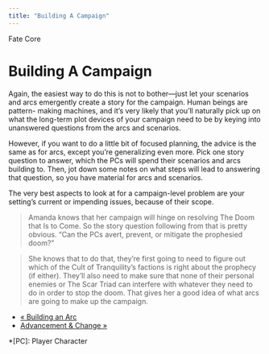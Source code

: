 ```yaml
---
title: "Building A Campaign"
---
```

    
Fate Core

#  Building A Campaign

Again, the easiest way to do this is not to bother—just let your scenarios and
arcs emergently create a story for the campaign. Human beings are pattern-
making machines, and it’s very likely that you’ll naturally pick up on what
the long-term plot devices of your campaign need to be by keying into
unanswered questions from the arcs and scenarios.

However, if you want to do a little bit of focused planning, the advice is the
same as for arcs, except you’re generalizing even more. Pick one story
question to answer, which the PCs will spend their scenarios and arcs building
to. Then, jot down some notes on what steps will lead to answering that
question, so you have material for arcs and scenarios.

The very best aspects to look at for a campaign-level problem are your
setting’s current or impending issues, because of their scope.

> Amanda knows that her campaign will hinge on resolving <span class="aspect">The Doom
that Is to Come</span>. So the story question following from that is pretty
obvious. “Can the PCs avert, prevent, or mitigate the prophesied doom?”

>

> She knows that to do that, they’re first going to need to figure out which
of the Cult of Tranquility’s factions is right about the prophecy (if either).
They’ll also need to make sure that none of their personal enemies or The Scar
Triad can interfere with whatever they need to do in order to stop the doom.
That gives her a good idea of what arcs are going to make up the campaign.

  * [« Building an Arc](/fate-core/building-arc)
  * [Advancement &amp; Change »](/fate-core/advancement-change)

  *[PC]: Player Character

